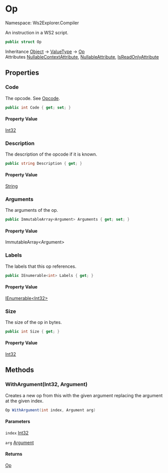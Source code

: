 # Op

Namespace: Ws2Explorer.Compiler

An instruction in a WS2 script.

```csharp
public struct Op
```

Inheritance [Object](https://docs.microsoft.com/en-us/dotnet/api/system.object) → [ValueType](https://docs.microsoft.com/en-us/dotnet/api/system.valuetype) → [Op](./ws2explorer.compiler.op.md)<br>
Attributes [NullableContextAttribute](https://docs.microsoft.com/en-us/dotnet/api/system.runtime.compilerservices.nullablecontextattribute), [NullableAttribute](https://docs.microsoft.com/en-us/dotnet/api/system.runtime.compilerservices.nullableattribute), [IsReadOnlyAttribute](https://docs.microsoft.com/en-us/dotnet/api/system.runtime.compilerservices.isreadonlyattribute)

## Properties

### **Code**

The opcode.
 See [Opcode](./ws2explorer.compiler.opcode.md).

```csharp
public int Code { get; set; }
```

#### Property Value

[Int32](https://docs.microsoft.com/en-us/dotnet/api/system.int32)<br>

### **Description**

The description of the opcode if it is known.

```csharp
public string Description { get; }
```

#### Property Value

[String](https://docs.microsoft.com/en-us/dotnet/api/system.string)<br>

### **Arguments**

The arguments of the op.

```csharp
public ImmutableArray<Argument> Arguments { get; set; }
```

#### Property Value

ImmutableArray&lt;Argument&gt;<br>

### **Labels**

The labels that this op references.

```csharp
public IEnumerable<int> Labels { get; }
```

#### Property Value

[IEnumerable&lt;Int32&gt;](https://docs.microsoft.com/en-us/dotnet/api/system.collections.generic.ienumerable-1)<br>

### **Size**

The size of the op in bytes.

```csharp
public int Size { get; }
```

#### Property Value

[Int32](https://docs.microsoft.com/en-us/dotnet/api/system.int32)<br>

## Methods

### **WithArgument(Int32, Argument)**

Creates a new op from this with the given argument
 replacing the argument at the given index.

```csharp
Op WithArgument(int index, Argument arg)
```

#### Parameters

`index` [Int32](https://docs.microsoft.com/en-us/dotnet/api/system.int32)<br>

`arg` [Argument](./ws2explorer.compiler.argument.md)<br>

#### Returns

[Op](./ws2explorer.compiler.op.md)<br>
